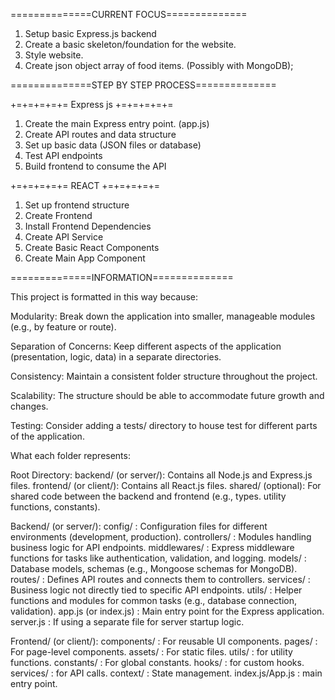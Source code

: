 ==============CURRENT FOCUS==============
1. Setup basic Express.js backend
2. Create a basic skeleton/foundation for the website.
3. Style website.
4. Create json object array of food items. (Possibly with MongoDB);


==============STEP BY STEP PROCESS==============


+=+=+=+=+= Express js +=+=+=+=+=
1. Create the main Express entry point. (app.js)
2. Create API routes and data structure
3. Set up basic data (JSON files or database)
4. Test API endpoints
5. Build frontend to consume the API

+=+=+=+=+= REACT +=+=+=+=+=
1. Set up frontend structure
2. Create Frontend
3. Install Frontend Dependencies
4. Create API Service
5. Create Basic React Components
6. Create Main App Component


==============INFORMATION==============


This project is formatted in this way because:

Modularity:
    Break down the application into smaller, manageable modules (e.g., by feature or route).

Separation of Concerns:
    Keep different aspects of the application (presentation, logic, data) in a separate directories.

Consistency:
    Maintain a consistent folder structure throughout the project.

Scalability:
    The structure should be able to accommodate future growth and changes.

Testing:
    Consider adding a tests/ directory to house test for different parts of the application.



What each folder represents:

Root Directory:
    backend/ (or server/): Contains all Node.js and Express.js files.
    frontend/ (or client/): Contains all React.js files.
    shared/ (optional): For shared code between the backend and frontend (e.g., types. utility functions, constants).

Backend/ (or server/):
    config/ : Configuration files for different environments (development, production).
    controllers/ : Modules handling business logic for API endpoints.
    middlewares/ : Express middleware functions for tasks like authentication, validation, and logging.
    models/ : Database models, schemas (e.g., Mongoose schemas for MongoDB).
    routes/ : Defines API routes and connects them to controllers.
    services/ : Business logic not directly tied to specific API endpoints.
    utils/ : Helper functions and modules for common tasks (e.g., database connection, validation).
    app.js (or index.js) : Main entry point for the Express application.
    server.js : If using a separate file for server startup logic.

Frontend/ (or client/):
    components/ : For reusable UI components.
    pages/ : For page-level components.
    assets/ : For static files.
    utils/ : for utility functions.
    constants/ : For global constants.
    hooks/ : for custom hooks.
    services/ : for API calls.
    context/ : State management.
    index.js/App.js : main entry point.